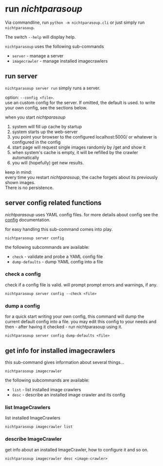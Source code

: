 # run _nichtparasoup_

Via commandline, run `python -m nichtparasoup.cli`
or just simply run `nichtparasoup`.

The switch `--help` will display help.

`nichtparasoup` uses the following sub-commands
* `server`       - manage a server 
* `imagecrawler` - manage installed imagecrawlers


## run server  

`nichtparasoup server run`
simply runs a server.

option: `--config <file>`.  
use an custom config for the server. If omitted, the default is used. to write your own config, see the sections below.

when you start _nichtparasoup_
1. system will fill up cache by startup
1. system starts up the web-server
1. you point your browser to the configured localhost:5000/ or whatever is configured in the config
1. start page will request single images randomly by /get and show it
1. when system's cache is empty, it will be refilled by the crawler automatically
1. you will (hopefully) get new results.

keep in mind:  
every time you restart _nichtparasoup_, the cache forgets about its previously shown images.  
There is no persistence.



## server config related functions 

_nichtparasoup_ uses YAML config files.
for more details about config see the [config](../config/index.md) documentation.

for easy handling this sub-command comes into play.

`nichtparasoup server config` 

the following subcommands are available:
* `check`          - validate and probe a YAML config file
* `dump-defaults`  - dump YAML config into a file


### check a config

check if a config file is valid.
will prompt prompt errors and warnings, if any.

`nichtparasoup server config --check <file>`


### dump a config

for a quick start writing your own config, this command will dump the current default config into a file.
you may edit this config to your needs and then - after having it checked - run nichtparasoup using it.

`nichtparasoup server config dump-defaults <file>`


## get info for installed imagecrawlers 

this sub-command gives information about several things...

`nichtparasoup imagecrawler`

the following subcommands are available:
* `list` - list installed image crawlers
* `desc` - describe an installed image crawler and its config


### list ImageCrawlers

list installed ImageCrawlers

`nichtparasoup imagecrawler list`


### describe ImageCrawler

get info about an installed ImageCrawler, how to configure it and so on.

`nichtparasoup imagecrawler desc <image-crawler>`



